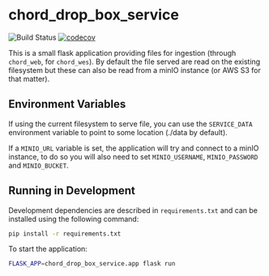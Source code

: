 # chord_drop_box_service

![Build Status](https://api.travis-ci.com/c3g/chord_drop_box_service.svg?branch=master)
[![codecov](https://codecov.io/gh/c3g/chord_drop_box_service/branch/master/graph/badge.svg)](https://codecov.io/gh/c3g/chord_drop_box_service)

This is a small flask application providing files for ingestion (through `chord_web`,
for `chord_wes`). By default the file served are read on the existing filesystem but
these can also be read from a minIO instance (or AWS S3 for that matter).

## Environment Variables

If using the current filesystem to serve file, you can use the `SERVICE_DATA`
environment variable to point to some location (./data by default).

If a `MINIO_URL` variable is set, the application will try and connect to
a minIO instance, to do so you will also need to set `MINIO_USERNAME`,
`MINIO_PASSWORD` and `MINIO_BUCKET`.

## Running in Development

Development dependencies are described in `requirements.txt` and can be
installed using the following command:

```bash
pip install -r requirements.txt
```

To start the application:

```bash
FLASK_APP=chord_drop_box_service.app flask run
```
